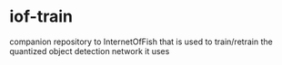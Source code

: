 # iof-train
companion repository to InternetOfFish that is used to train/retrain the quantized object detection network it uses
